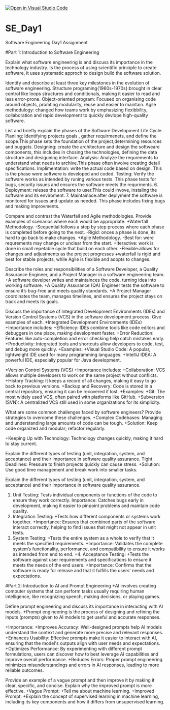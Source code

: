 [![Open in Visual Studio Code](https://classroom.github.com/assets/open-in-vscode-2e0aaae1b6195c2367325f4f02e2d04e9abb55f0b24a779b69b11b9e10269abc.svg)](https://classroom.github.com/online_ide?assignment_repo_id=15566355&assignment_repo_type=AssignmentRepo)
# SE_Day1
Software Engineering Day1 Assignment

#Part 1: Introduction to Software Engineering

Explain what software engineering is and discuss its importance in the technology industry.
Is the process of using scientific principle to create software, it uses systematic approch to design build the software solution.

Identify and describe at least three key milestones in the evolution of software engineering.
Structure programing{1960s-1970s}:brought in clear control like loops structures and conditionals, making it easier to read and less error-prone.
Object-oriented program: Focused on organising code around objects, promting modularity, reuse and easier to maintain.
Agile methodulogy: changed how teams work by emphasizing flexibbility, collaboration and rapid development to quickly devlope high-quality software.

List and briefly explain the phases of the Software Development Life Cycle.
Planiing: Identifying projects goals , gather requirmenets, and define the scope.This phase sets the foundation of the project,determining resources and buggets.
Designing: create the architecture and design the softweare components, this includes in chosing the technologies, defining the data structure and desiguning interface.
Analysis: Analyze the requrements to understand what needs to archive.This phase often involve creating detail specifications.
Implimentation: write the actual code based on design. This is the phase were softwere is developed and coded.
Testing: Verify the software works as intended by runing various tests. This phase tests for bugs, security issues and ensures the software meets the requrments.
6. Deployment: releses the software to user.This could invove, instaling the software and its enviroment.
7. Maintainace:after deplyment the software is monitored for issues and  update as needed. This phase includes fixing bugs and making improvments.


Compare and contrast the Waterfall and Agile methodologies. Provide examples of scenarios where each would be appropriate.
+Waterfall Methodology.
-Sequential:follows a step by step process where each phase is completed before going to the next.
 -Rigid: onces a phase is done, its hard to go back to make changes.
 +Agile Methodology.
-Best for: were requrements may change or unclear from the start.
+Iteractive: work is done in small repetable cycle that build on each other.
-Flexible:allows for changes and adjustments as the project progresses
+waterfall is rigid and best for stable projects, while Agile is flexible and adopts to changes.

Describe the roles and responsibilities of a Software Developer, a Quality Assurance Engineer, and a Project Manager in a software engineering team.
+A software develper writes and maintainces the code, turning idea into working software.
+A Quality Assurance (QA) Engineer tests the software to ensure it’s bug-free and meets quality standards.
+A Project Manager coordinates the team, manages timelines, and ensures the project stays on track and meets its goals.

Discuss the importance of Integrated Development Environments (IDEs) and Version Control Systems (VCS) in the software development process. Give examples of each.
*Integrated Development Environments (IDEs)
+Importance includes:
+Efficiency: IDEs combine tools like code editors and debuggers in one place, making development faster.
+Error Reduction: Features like auto-completion and error checking help catch mistakes early.
+Productivity: Integrated tools and shortcuts allow developers to code, test, and debug more quickly.
+Examples:
+Visual Studio Code: A popular, lightweight IDE used for many programming languages.
+IntelliJ IDEA: A powerful IDE, especially popular for Java development.

*Version Control Systems (VCS)
+Importance includes:
+Collaboration: VCS allows multiple developers to work on the same project without conflicts.
+History Tracking: It keeps a record of all changes, making it easy to go back to previous versions.
+Backup and Recovery: Code is stored in a central repository, ensuring it can be recovered if lost.
+Examples:
+Git: The most widely used VCS, often paired with platforms like GitHub.
+Subversion (SVN): A centralized VCS still used in some organizations for its simplicity.

What are some common challenges faced by software engineers? Provide strategies to overcome these challenges.
+Complex Codebases: Managing and understanding large amounts of code can be tough.
+Solution: Keep code organized and modular; refactor regularly.

+Keeping Up with Technology: Technology changes quickly, making it hard to stay current.

Explain the different types of testing (unit, integration, system, and acceptance) and their importance in software quality assurance.
Tight Deadlines: Pressure to finish projects quickly can cause stress.
+Solution: Use good time management and break work into smaller tasks.

Explain the different types of testing (unit, integration, system, and acceptance) and their importance in software quality assurance.
1. Unit Testing:
Tests individual components or functions of the code to ensure they work correctly.
Importance: Catches bugs early in development, making it easier to pinpoint problems and maintain code quality.
2. Integration Testing:
+Tests how different components or systems work together.
+Importance: Ensures that combined parts of the software interact correctly, helping to find issues that might not appear in unit tests.
3. System Testing:
+Tests the entire system as a whole to verify that it meets the specified requirements.
+Importance: Validates the complete system’s functionality, performance, and compatibility to ensure it works as intended from end to end.
+4. Acceptance Testing:
+Tests the software against user requirements and specifications to ensure it meets the needs of the end users.
+Importance: Confirms that the software is ready for release and that it fulfills the users' needs and expectations.

#Part 2: Introduction to AI and Prompt Engineering
+AI involves creating computer systems that can perform tasks usually requiring human intelligence, like recognizing speech, making decisions, or playing games.

Define prompt engineering and discuss its importance in interacting with AI models.
+Prompt engineering is the process of designing and refining the inputs (prompts) given to AI models to get useful and accurate responses.

+Importance:
+Improves Accuracy: Well-designed prompts help AI models understand the context and generate more precise and relevant responses.
+Enhances Usability: Effective prompts make it easier to interact with AI, ensuring that the model's outputs align with user needs and expectations.
+Optimizes Performance: By experimenting with different prompt formulations, users can discover how to best leverage AI capabilities and improve overall performance.
+Reduces Errors: Proper prompt engineering minimizes misunderstandings and errors in AI responses, leading to more reliable outcomes.

Provide an example of a vague prompt and then improve it by making it clear, specific, and concise. Explain why the improved prompt is more effective.
+Vague Prompt:
+Tell me about machine learning.
+Improved Prompt:
+Explain the concept of supervised learning in machine learning, including its key components and how it differs from unsupervised learning.
